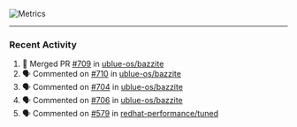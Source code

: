 ![Metrics](https://metrics.lecoq.io/KyleGospo?template=classic&base=header%2C%20activity%2C%20community%2C%20repositories%2C%20metadata&base.indepth=false&base.hireable=false&base.skip=false&config.timezone=America%2FLos_Angeles)

---
### Recent Activity
<!--START_SECTION:activity-->
1. 🎉 Merged PR [#709](https://github.com/ublue-os/bazzite/pull/709) in [ublue-os/bazzite](https://github.com/ublue-os/bazzite)
2. 🗣 Commented on [#710](https://github.com/ublue-os/bazzite/pull/710#issuecomment-1909192263) in [ublue-os/bazzite](https://github.com/ublue-os/bazzite)
3. 🗣 Commented on [#704](https://github.com/ublue-os/bazzite/issues/704#issuecomment-1908914577) in [ublue-os/bazzite](https://github.com/ublue-os/bazzite)
4. 🗣 Commented on [#706](https://github.com/ublue-os/bazzite/issues/706#issuecomment-1908678595) in [ublue-os/bazzite](https://github.com/ublue-os/bazzite)
5. 🗣 Commented on [#579](https://github.com/redhat-performance/tuned/pull/579#issuecomment-1908674938) in [redhat-performance/tuned](https://github.com/redhat-performance/tuned)
<!--END_SECTION:activity-->
